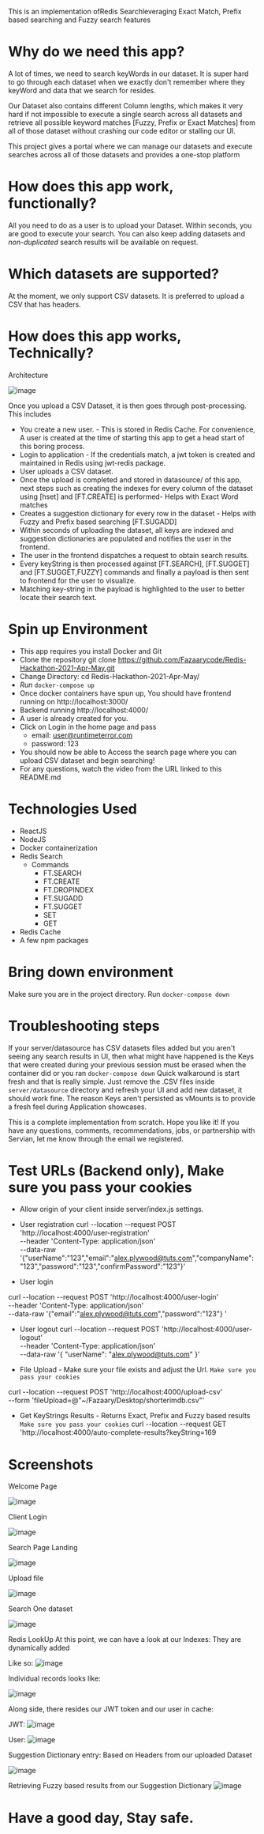 <!--
Author: Mohamed Fazaary A S
Associate Consultant @ Servian
 -->


This is an implementation ofRedis Searchleveraging Exact Match, Prefix based searching and Fuzzy search features


# Why do we need this app?
A lot of times, we need to search keyWords in our dataset. It is super hard to go through each dataset when we exactly don't remember where they keyWord and data that we search for resides.

Our Dataset also contains different Column lengths, which makes it very hard if not impossible to execute a single search across all datasets and retrieve all possible keyword matches [Fuzzy, Prefix or Exact Matches] from all of those dataset without crashing our code editor or stalling our UI.

This project gives a portal where we can manage our datasets and execute searches across all of those datasets and provides a one-stop platform

# How does this app work, functionally?
All you need to do as a user is to upload your Dataset. Within seconds, you are good to execute your search.
You can also keep adding datasets and *non-duplicated* search results will be available on request.

# Which datasets are supported?
At the moment, we only support CSV datasets. It is preferred to upload a CSV that has headers.

# How does this app works, Technically?

Architecture

![image](https://user-images.githubusercontent.com/20859772/118287326-fc1f6a00-b4f0-11eb-8ac8-05732da09b00.png)

Once you upload a CSV Dataset, it is then goes through post-processing. This includes

* You create a new user. - This is stored in Redis Cache. For convenience, A user is created at the time of starting this app to get a head start of this boring process.
* Login to application - If the credentials match, a jwt token is created and maintained in Redis using jwt-redis package.
* User uploads a CSV dataset.
* Once the upload is completed and stored in datasource/ of this app, next steps such as creating the indexes for every column of the dataset using [hset] and
  [FT.CREATE] is performed- Helps with Exact Word matches
* Creates a suggestion dictionary for every row in the dataset - Helps with Fuzzy and Prefix based searching [FT.SUGADD]
* Within seconds of uploading the dataset, all keys are indexed and suggestion dictionaries are populated and notifies the user in the frontend.
* The user in the frontend dispatches a request to obtain search results.
* Every keyString is then processed against [FT.SEARCH], [FT.SUGGET] and [FT.SUGGET,FUZZY] commands and finally a payload is then sent to frontend for the user to visualize.
* Matching key-string in the payload is highlighted to the user to better locate their search text.

# Spin up Environment
 - This app requires you install Docker and Git
 - Clone the repository
   git clone https://github.com/Fazaarycode/Redis-Hackathon-2021-Apr-May.git
 - Change Directory: cd Redis-Hackathon-2021-Apr-May/
 - *Run* `docker-compose up`
 - Once docker containers have spun up, You should have frontend running on http://localhost:3000/
 - Backend running http://localhost:4000/
 - A user is already created for you.
 - Click on Login in the home page and pass
   * email: user@runtimeterror.com
   * password: 123
- You should now be able to Access the search page where you can upload CSV dataset and begin searching!
- For any questions, watch the video from the URL linked to this README.md

# Technologies Used
* ReactJS
* NodeJS
* Docker containerization
* Redis Search
   - Commands
     - FT.SEARCH
     - FT.CREATE
     - FT.DROPINDEX
     - FT.SUGADD
     - FT.SUGGET
     - SET
     - GET
* Redis Cache
* A few npm packages

# Bring down environment

Make sure you are in the project directory.
Run `docker-compose down`

# Troubleshooting steps

If your server/datasource has CSV datasets files added but you aren't seeing any search results in UI, then what might have happened is the Keys that were created during your previous session must be erased when the container did or you ran `docker-compose down`
Quick walkaround is start fresh and that is really simple. Just remove the .CSV files inside `server/datasource` directory and refresh your UI and add new dataset, it should work fine.
The reason Keys aren't persisted as vMounts is to provide a fresh feel during Application showcases.

This is a complete implementation from scratch. Hope you like it!
If you have any questions, comments, recommendations, jobs, or partnership with Servian, let me know through the email we registered.

# Test URLs (Backend only), Make sure you pass your cookies
* Allow origin of your client inside server/index.js settings.

* User registration
curl --location --request POST 'http://localhost:4000/user-registration' \
--header 'Content-Type: application/json' \
--data-raw '{"userName":"123","email":"alex.plywood@tuts.com","companyName":"123","password":"123","confirmPassword":"123"}'


* User login

curl --location --request POST 'http://localhost:4000/user-login' \
--header 'Content-Type: application/json' \
--data-raw '{"email":"alex.plywood@tuts.com","password":"123"}
'
* User logout
curl --location --request POST 'http://localhost:4000/user-logout' \
--header 'Content-Type: application/json' \
--data-raw '{
    "userName": "alex.plywood@tuts.com"
}'

* File Upload - Make sure your file exists and adjust the Url. ` Make sure you pass your cookies `

curl --location --request POST 'http://localhost:4000/upload-csv' \
--form 'fileUpload=@"~/Fazaary/Desktop/shorterimdb.csv"'

* Get KeyStrings Results - Returns Exact, Prefix and Fuzzy based results ` Make sure you pass your cookies `
curl --location --request GET 'http://localhost:4000/auto-complete-results?keyString=169

# Screenshots

Welcome Page

![image](https://user-images.githubusercontent.com/20859772/118283179-b5c80c00-b4ec-11eb-85f5-9d40256bf31b.png)

Client Login

![image](https://user-images.githubusercontent.com/20859772/118283241-c37d9180-b4ec-11eb-9bb2-4a769cbf1d76.png)


Search Page Landing

![image](https://user-images.githubusercontent.com/20859772/118283290-d2fcda80-b4ec-11eb-9303-44025bbed4ad.png)

Upload file

![image](https://user-images.githubusercontent.com/20859772/118283366-ea3bc800-b4ec-11eb-8e90-adcbd5f890a9.png)

Search One dataset

![image](https://user-images.githubusercontent.com/20859772/118283635-32f38100-b4ed-11eb-9c1c-2543f3ec7cbc.png)

Redis LookUp
At this point, we can have a look at our Indexes: They are dynamically added

Like so:
![image](https://user-images.githubusercontent.com/20859772/118284384-fbd19f80-b4ed-11eb-9037-47f626b143ef.png)

Individual records looks like:

![image](https://user-images.githubusercontent.com/20859772/118283801-5f0f0200-b4ed-11eb-82f4-2a56753bee3c.png)

Along side, there resides our JWT token and our user in cache:

JWT:
![image](https://user-images.githubusercontent.com/20859772/118284027-9da4bc80-b4ed-11eb-89e4-340da200eb2a.png)

User:
![image](https://user-images.githubusercontent.com/20859772/118284069-aac1ab80-b4ed-11eb-9ce7-fec4a8bc7e83.png)

Suggestion Dictionary entry:
Based on Headers from our uploaded Dataset

![image](https://user-images.githubusercontent.com/20859772/118284795-6e427f80-b4ee-11eb-89d0-9094ffd446d2.png)

Retrieving Fuzzy based results from our Suggestion Dictionary
![image](https://user-images.githubusercontent.com/20859772/118284954-a1850e80-b4ee-11eb-87a0-0928085d2399.png)


# Have a good day, Stay safe.
